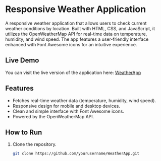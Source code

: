 # Responsive Weather Application

A responsive weather application that allows users to check current weather conditions by location. Built with HTML, CSS, and JavaScript, it utilizes the OpenWeatherMap API for real-time data on temperature, humidity, and wind speed. The app features a user-friendly interface enhanced with Font Awesome icons for an intuitive experience.

## Live Demo

You can visit the live version of the application here: [WeatherApp](https://monta-20.github.io/WeatherApp/)

## Features

- Fetches real-time weather data (temperature, humidity, wind speed).
- Responsive design for mobile and desktop devices.
- Clean and simple interface with Font Awesome icons.
- Powered by the OpenWeatherMap API.

## How to Run

1. Clone the repository.
   ```bash
   git clone https://github.com/yourusername/WeatherApp.git
